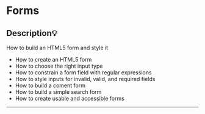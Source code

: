 # Forms

## Description:bulb:

How to build an HTML5 form and style it

- How to create an HTML5 form
- How to choose the right input type
- How to constrain a form field with regular expressions
- How to style inputs for invalid, valid, and required fields
- How to build a coment form
- How to build a simple search form
- How to create usable and accessible forms

---
